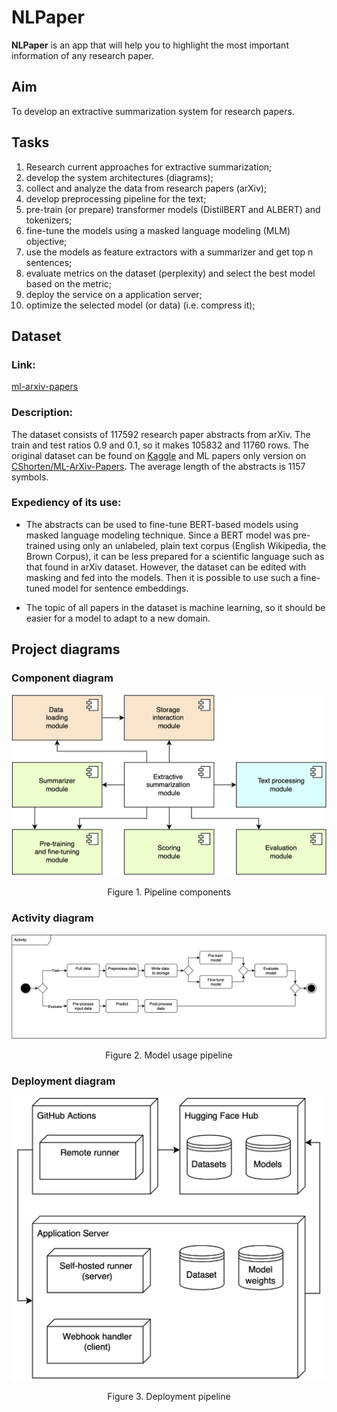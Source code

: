 # NLPaper

**NLPaper** is an app that will help you to highlight the most
important information of any research paper.

## Aim 

To develop an extractive summarization system for research papers.

## Tasks

1. Research current approaches for extractive summarization;
2. develop the system architectures (diagrams);
3. collect and analyze the data from research papers (arXiv); 
4. develop preprocessing pipeline for the text; 
5. pre-train (or prepare) transformer models (DistilBERT and ALBERT) and
   tokenizers;
6. fine-tune the models using a masked language modeling (MLM) objective;
7. use the models as feature extractors with a summarizer and get top n
   sentences;
8. evaluate metrics on the dataset (perplexity) and select the 
best model based on the metric;
9. deploy the service on a application server;
10. optimize the selected model (or data) (i.e. compress it);

## Dataset

### Link:
[ml-arxiv-papers](https://huggingface.co/datasets/aalksii/ml-arxiv-papers)

### Description:
The dataset consists of 117592 research paper abstracts from arXiv. 
The train and test ratios 0.9 and 0.1, so it makes 105832 and 11760 rows.
The original dataset can be found on 
[Kaggle](https://www.kaggle.com/datasets/Cornell-University/arxiv) and 
ML papers only version on 
[CShorten/ML-ArXiv-Papers](https://huggingface.co/datasets/CShorten/ML-ArXiv-Papers). 
The average length of the abstracts is 1157 symbols.

### Expediency of its use: 

- The abstracts can be used to fine-tune BERT-based models using masked language
modeling technique. Since a BERT model was pre-trained using only an unlabeled,
plain text corpus (English Wikipedia, the Brown Corpus), it can be less
prepared for a scientific language such as that found in arXiv dataset.
However, the dataset can be edited with masking and fed into the models. Then
it is possible to use such a fine-tuned model for sentence embeddings.

- The topic of all papers in the dataset is machine learning, so it should
be easier for a model to adapt to a new domain.

## Project diagrams

### Component diagram

![component_diagram](media/component_diagram.jpg)
<center>Figure 1. Pipeline components</center>

### Activity diagram

![activity_diagram](media/activity_diagram.jpg)
<center>Figure 2. Model usage pipeline</center>

### Deployment diagram

![deployment_diagram](media/deployment_diagram.jpg)
<center>Figure 3. Deployment pipeline</center>
